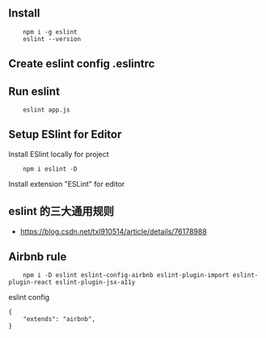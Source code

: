 ## Install
```
    npm i -g eslint
    eslint --version
```

## Create eslint config .eslintrc 


## Run eslint
```
    eslint app.js
```


## Setup ESlint for Editor
Install ESlint locally for project
```
    npm i eslint -D
```
Install extension "ESLint" for editor
## eslint 的三大通用规则
- https://blog.csdn.net/txl910514/article/details/76178988

## Airbnb rule
```
    npm i -D eslint eslint-config-airbnb eslint-plugin-import eslint-plugin-react eslint-plugin-jsx-a11y
```
eslint config
```
{
    "extends": "airbnb",
}
```